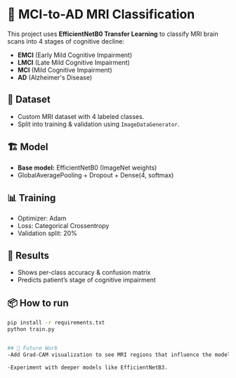 # 🧠 MCI-to-AD MRI Classification

This project uses **EfficientNetB0 Transfer Learning** to classify MRI brain scans into 4 stages of cognitive decline:

- **EMCI** (Early Mild Cognitive Impairment)
- **LMCI** (Late Mild Cognitive Impairment)
- **MCI** (Mild Cognitive Impairment)
- **AD** (Alzheimer's Disease)

## 📂 Dataset
- Custom MRI dataset with 4 labeled classes.
- Split into training & validation using `ImageDataGenerator`.

## 🏗 Model
- **Base model:** EfficientNetB0 (ImageNet weights)
- GlobalAveragePooling + Dropout + Dense(4, softmax)

## 📊 Training
- Optimizer: Adam
- Loss: Categorical Crossentropy
- Validation split: 20%

## 🚀 Results
- Shows per-class accuracy & confusion matrix
- Predicts patient’s stage of cognitive impairment

## 📦 How to run
```bash
pip install -r requirements.txt
python train.py


## 🔮 Future Work
-Add Grad-CAM visualization to see MRI regions that influence the model.

-Experiment with deeper models like EfficientNetB3.